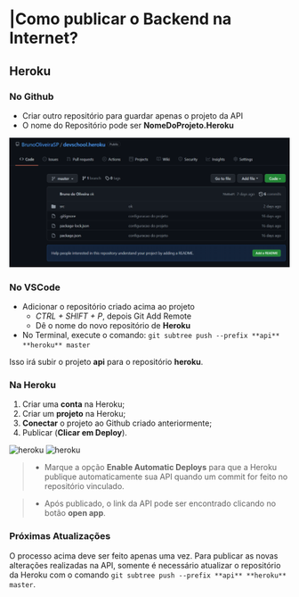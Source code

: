 
# |Como publicar o Backend na Internet?

## Heroku


### No Github
- Criar outro repositório para guardar apenas o projeto da API
- O nome do Repositório pode ser **NomeDoProjeto.Heroku**

![Github](github-heroku.PNG)

### No VSCode
- Adicionar o repositório criado acima ao projeto
  - *CTRL + SHIFT + P*, depois Git Add Remote
  - Dê o nome do novo repositório de **Heroku**
- No Terminal, execute o comando:
  ```git subtree push --prefix **api** **heroku** master```

Isso irá subir o projeto **api** para o repositório **heroku**.

### Na Heroku
1. Criar uma **conta** na Heroku;
1. Criar um **projeto** na Heroku;
1. **Conectar** o projeto ao Github criado anteriormente;
1. Publicar (**Clicar em Deploy**).

![heroku](heroku1.png)
![heroku](heroku2.png)

>- Marque a opção **Enable Automatic Deploys** para que a Heroku publique automaticamente sua API quando um commit for feito no repositório vinculado.

>- Após publicado, o link da API pode ser encontrado clicando no botão **open app**.



### Próximas Atualizações

O processo acima deve ser feito apenas uma vez. Para publicar as novas alterações realizadas na API, somente é necessário atualizar o repositório da Heroku com o comando ```git subtree push --prefix **api** **heroku** master```.